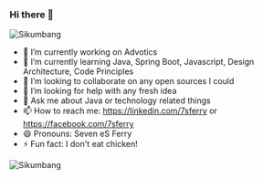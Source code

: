 ### Hi there 👋

<p><img src="https://github-readme-stats.vercel.app/api/top-langs/?username=7sferry&langs_count=10&layout=compact" alt="Sikumbang" /></p>
<!--
**7sferry/7sferry** is a ✨ _special_ ✨ repository because its `README.md` (this file) appears on your GitHub profile.
-->

- 🔭 I’m currently working on Advotics
- 🌱 I’m currently learning Java, Spring Boot, Javascript, Design Architecture, Code Principles
- 👯 I’m looking to collaborate on any open sources I could
- 🤔 I’m looking for help with any fresh idea
- 💬 Ask me about Java or technology related things
- 📫 How to reach me: https://linkedin.com/7sferry or https://facebook.com/7sferry
- 😄 Pronouns: Seven eS Ferry
- ⚡ Fun fact: I don't eat chicken!

<p><img src="https://github-readme-stats.vercel.app/api?username=7sferry&count_private=true&show_icons=true&theme=darcula&layout=compact&locale=id" alt="Sikumbang"/></p>
